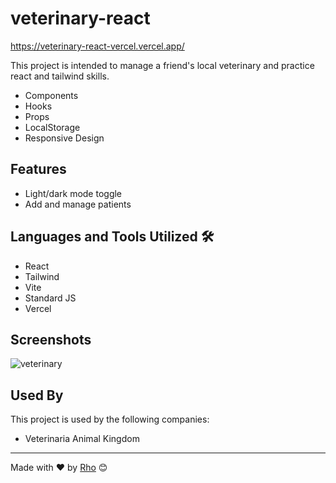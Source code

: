 # veterinary-react
https://veterinary-react-vercel.vercel.app/

This project is intended to manage a friend's local veterinary and practice react and tailwind skills.

* Components
* Hooks
* Props
* LocalStorage
* Responsive Design

## Features

- Light/dark mode toggle
- Add and manage patients

## Languages and Tools Utilized 🛠️

* React
* Tailwind
* Vite
* Standard JS
* Vercel

## Screenshots
![veterinary](https://user-images.githubusercontent.com/117315116/229665269-71f50248-ac0a-4e67-8acd-57fb023e9c2a.jpg)

## Used By

This project is used by the following companies:

- Veterinaria Animal Kingdom



---
Made with ❤️ by [Rho](https://github.com/idrodrigo) 😊

